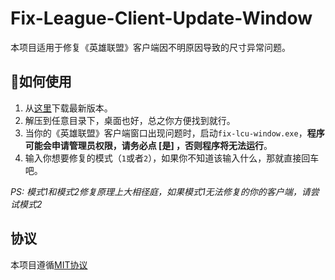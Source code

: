 # Fix-League-Client-Update-Window
本项目适用于修复《英雄联盟》客户端因不明原因导致的尺寸异常问题。

## 🚀如何使用
1. 从[这里](https://github.com/LeagueTavern/fix-lcu-window/releases)下载最新版本。
2. 解压到任意目录下，桌面也好，总之你方便找到就行。
3. 当你的《英雄联盟》客户端窗口出现问题时，启动`fix-lcu-window.exe`，**程序可能会申请管理员权限，请务必点 [是] ，否则程序将无法运行**。
4. 输入你想要修复的模式（`1`或者`2`），如果你不知道该输入什么，那就直接回车吧。

*PS: 模式1和模式2修复原理上大相径庭，如果模式1无法修复的你的客户端，请尝试模式2*

## 协议
本项目遵循[MIT协议](https://github.com/LeagueTavern/fix-lcu-window/blob/master/LICENSE.txt)